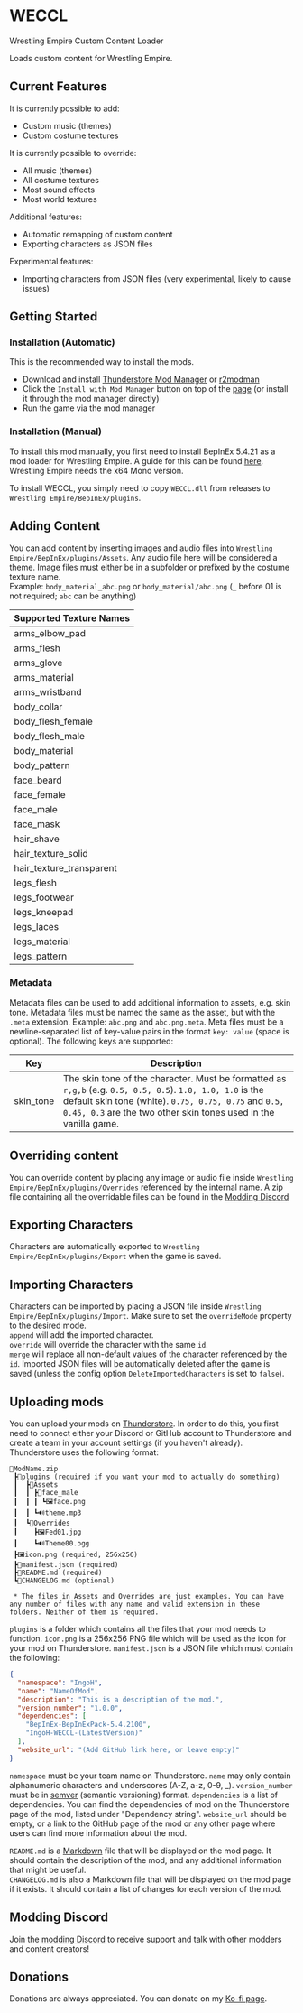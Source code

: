 # WECCL

Wrestling Empire Custom Content Loader

Loads custom content for Wrestling Empire.

## Current Features

It is currently possible to add:

- Custom music (themes)
- Custom costume textures

It is currently possible to override:

- All music (themes)
- All costume textures
- Most sound effects
- Most world textures

Additional features:

- Automatic remapping of custom content
- Exporting characters as JSON files

Experimental features:

- Importing characters from JSON files (very experimental, likely to cause issues)

## Getting Started

### Installation (Automatic)

This is the recommended way to install the mods.

- Download and install [Thunderstore Mod Manager](https://www.overwolf.com/app/Thunderstore-Thunderstore_Mod_Manager) or [r2modman](https://timberborn.thunderstore.io/package/ebkr/r2modman/)
- Click the `Install with Mod Manager` button on top of the [page](https://thunderstore.io/c/wrestling-empire/p/IngoH/WECCL/) (or install it through the mod manager directly)
- Run the game via the mod manager

### Installation (Manual)

To install this mod manually, you first need to install BepInEx 5.4.21 as a mod loader for Wrestling Empire. A guide for this
can be found [here](https://docs.bepinex.dev/articles/user_guide/installation/index.html#where-to-download-bepinex).
Wrestling Empire needs the x64 Mono version.

To install WECCL, you simply need to copy `WECCL.dll` from releases to `Wrestling Empire/BepInEx/plugins`.

## Adding Content

You can add content by inserting images and audio files into `Wrestling Empire/BepInEx/plugins/Assets`. Any audio file
here will be considered a theme. Image files must either be in a subfolder or prefixed by the costume texture name.  
Example: `body_material_abc.png` or `body_material/abc.png` (`_` before 01 is not required; `abc` can be anything)

| Supported Texture Names  |
|--------------------------|
| arms_elbow_pad           |
| arms_flesh               |
| arms_glove               |
| arms_material            |
| arms_wristband           |
| body_collar              |
| body_flesh_female        |
| body_flesh_male          |
| body_material            |
| body_pattern             |
| face_beard               |
| face_female              |
| face_male                |
| face_mask                |
| hair_shave               |
| hair_texture_solid       |
| hair_texture_transparent |
| legs_flesh               |
| legs_footwear            |
| legs_kneepad             |
| legs_laces               |
| legs_material            |
| legs_pattern             |

### Metadata

Metadata files can be used to add additional information to assets, e.g. skin tone. Metadata files must be named the same as the asset, but with the `.meta` extension.
Example: `abc.png` and `abc.png.meta`.
Meta files must be a newline-separated list of key-value pairs in the format `key: value` (space is optional).
The following keys are supported:

| Key | Description                                                                                                                                                                                                                           |
|-----|---------------------------------------------------------------------------------------------------------------------------------------------------------------------------------------------------------------------------------------|
| skin_tone | The skin tone of the character. Must be formatted as `r,g,b` (e.g. `0.5, 0.5, 0.5`). `1.0, 1.0, 1.0` is the default skin tone (white). `0.75, 0.75, 0.75` and `0.5, 0.45, 0.3` are the two other skin tones used in the vanilla game. |

## Overriding content

You can override content by placing any image or audio file inside `Wrestling Empire/BepInEx/plugins/Overrides`
referenced by the internal name. A zip file containing all the overridable files can be found in
the [Modding Discord](https://discord.gg/mH56AhUwPR)

## Exporting Characters

Characters are automatically exported to `Wrestling Empire/BepInEx/plugins/Export` when the game is saved.

## Importing Characters

Characters can be imported by placing a JSON file inside `Wrestling Empire/BepInEx/plugins/Import`. Make sure to set
the `overrideMode` property to the desired mode.  
`append` will add the imported character.  
`override` will override the character with the same `id`.  
`merge` will replace all non-default values of the character referenced by the `id`.
Imported JSON files will be automatically deleted after the game is saved (unless the config
option `DeleteImportedCharacters` is set to `false`).

## Uploading mods

You can upload your mods on [Thunderstore](https://thunderstore.io/c/wrestling-empire/create/). In order to do this, you first need to connect either your Discord or GitHub account to Thunderstore and create a team in your account settings (if you haven't already).
Thunderstore uses the following format:
```
📁ModName.zip
 ┣📂plugins (required if you want your mod to actually do something)
 ┃  ┣📂Assets
 ┃  ┃ ┣📂face_male
 ┃  ┃ ┃ ┗🖼️face.png
 ┃  ┃ ┗🔊theme.mp3
 ┃  ┗📂Overrides
 ┃    ┣🖼️Fed01.jpg
 ┃    ┗🔊Theme00.ogg
 ┣🖼️icon.png (required, 256x256)
 ┣📃manifest.json (required)
 ┣📃README.md (required)
 ┗📃CHANGELOG.md (optional)
 
 * The files in Assets and Overrides are just examples. You can have any number of files with any name and valid extension in these folders. Neither of them is required.
```
`plugins` is a folder which contains all the files that your mod needs to function.
`icon.png` is a 256x256 PNG file which will be used as the icon for your mod on Thunderstore.
`manifest.json` is a JSON file which must contain the following:  
```json
{
  "namespace": "IngoH",
  "name": "NameOfMod",
  "description": "This is a description of the mod.",
  "version_number": "1.0.0",
  "dependencies": [
    "BepInEx-BepInExPack-5.4.2100",
    "IngoH-WECCL-(LatestVersion)"
  ],
  "website_url": "(Add GitHub link here, or leave empty)"
}
```
`namespace` must be your team name on Thunderstore.
`name` may only contain alphanumeric characters and underscores (A-Z, a-z, 0-9, _).
`version_number` must be in [semver](https://semver.org/) (semantic versioning) format.
`dependencies` is a list of dependencies. You can find the dependencies of mod on the Thunderstore page of the mod, listed under "Dependency string".
`website_url` should be empty, or a link to the GitHub page of the mod or any other page where users can find more information about the mod.

`README.md` is a [Markdown](https://www.markdownguide.org/cheat-sheet/) file that will be displayed on the mod page. It should contain the description of the mod, and any additional information that might be useful.  
`CHANGELOG.md` is also a Markdown file that will be displayed on the mod page if it exists. It should contain a list of changes for each version of the mod.

## Modding Discord

Join the [modding Discord](https://discord.gg/mH56AhUwPR) to receive support and talk with other modders and content
creators!

## Donations

Donations are always appreciated. You can donate on my [Ko-fi page](https://ko-fi.com/IngoH).
